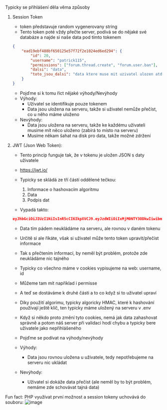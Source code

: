 Typicky se přihlášení děla věma způsoby


1. Session Token

    - token představuje random vygenerovany string 
    - Tento token poté vždy přečte server, podívá se do nějaké své databáze a najde si naše data pod tímto tokenem

    ```JSON
    {
        "ead19ebf488bf650125e57f72f2e1024ed6ed294": {
            "id": 20,
            "username": "patrick115",
            "permissions": ["forum.thread.create", "forum.user.ban"],
            "dalsi": "data",
            "toto_jsou_dalsi": "data ktere muse mit uzivatel ulozen atd.."
        }
    }
    ```

    - Pojďme si k tomu říct nějaké výhody/Nevýhody
    - Výhody:
        - Uživatel se identifikuje pouze tokenem
        - Data jsou uložena na serveru, takže si uživatel nemůže přečíst, co u něho máme uloženo
    - Nevýhody:
        - Data jsou uložena na serveru, takže ke každému uživateli musíme mít něco uloženo (zabírá to místo na serveru)
        - Musíme někam šahat na disk pro data, takže možné zdržení




2. JWT (Json Web Token):

    - Tento princip funguje tak, že v tokenu je uložen JSON s daty uživatele
    - https://jwt.io/

    - Typicky se skládá ze tří částí oddělené tečkou:
        1. Informace o hashovacím algoritmu
        2. Data
        3. Podpis dat

    - Vypadá takto:
    ```JSON
    eyJhbGciOiJIUzI1NiIsInR5cCI6IkpXVCJ9.eyJzdWIiOiIxMjM0NTY3ODkwIiwibmFtZSI6IkpvaG4gRG9lIiwiaWF0IjoxNTE2MjM5MDIyfQ.SflKxwRJSMeKKF2QT4fwpMeJf36POk6yJV_adQssw5c
    ```
    - Data tím pádem neukládáme na serveru, ale rovnou v daném tokenu
    - Určitě si ale říkáte, však si uživatel může tento token upravit/přečíst informace
    - Tak s přečtením informací, by neměl být problém, protože zde neukládáme nic tajného
    - Typicky co všechno máme v cookies vypisujeme na web: username, id
    - Můžeme tam mít například i permisse

    - A teď se dostáváme k druhé části a to co když si to uživatel upraví
    - Díky použití algorimu, typicky algoricky HMAC, které k hashování používají ještě klíč, ten typicky máme uložený na serveru v .env
    - Když si někdo proto změní tyto cookies, nemá jak data zahashovat správně a potom náš server při validaci hodí chybu a typicky bere uživatele jako nepřihlášeného

    - Pojďme se podívat na výhody/nevýhody
    - Výhody:
        - Data jsou rovnou uložena u uživatele, tedy nepotřebujeme na serveru nic ukládat
    - Nevýhody:
        - Uživatel si dokáže data přečist (ale neměl by to být problém, nemáme zde schovávat tajná data)


Fun fact: PHP využívat první možnost a session tokeny uchovává do souboru:
![image](https://github.com/user-attachments/assets/f0d7280d-be4e-438c-97d9-62d08e7b8740)

